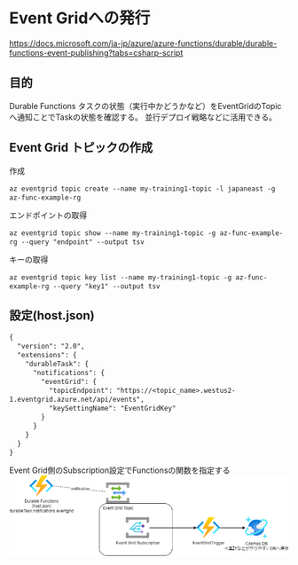 # Event Gridへの発行

https://docs.microsoft.com/ja-jp/azure/azure-functions/durable/durable-functions-event-publishing?tabs=csharp-script

## 目的
Durable Functions タスクの状態（実行中かどうかなど）をEventGridのTopicへ通知ことでTaskの状態を確認する。
並行デプロイ戦略などに活用できる。

## Event Grid トピックの作成
作成
```
az eventgrid topic create --name my-training1-topic -l japaneast -g az-func-example-rg
```
エンドポイントの取得
```
az eventgrid topic show --name my-training1-topic -g az-func-example-rg --query "endpoint" --output tsv
```
キーの取得
```
az eventgrid topic key list --name my-training1-topic -g az-func-example-rg --query "key1" --output tsv
```

## 設定(host.json)
```
{
  "version": "2.0",
  "extensions": {
    "durableTask": {
      "notifications": {
        "eventGrid": {
          "topicEndpoint": "https://<topic_name>.westus2-1.eventgrid.azure.net/api/events",
          "keySettingName": "EventGridKey"
        }
      }
    }
  }
}
```

Event Grid側のSubscription設定でFunctionsの関数を指定する  
![EventGrid-Funcstion](./EventGridConfig.png)

